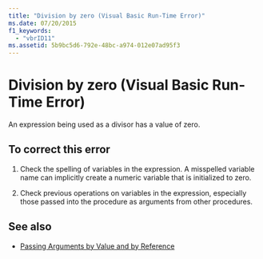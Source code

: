 ```yaml
---
title: "Division by zero (Visual Basic Run-Time Error)"
ms.date: 07/20/2015
f1_keywords: 
  - "vbrID11"
ms.assetid: 5b9bc5d6-792e-48bc-a974-012e07ad95f3
---
```

# Division by zero (Visual Basic Run-Time Error)
An expression being used as a divisor has a value of zero.  
  
## To correct this error  
  
1. Check the spelling of variables in the expression. A misspelled variable name can implicitly create a numeric variable that is initialized to zero.  
  
2. Check previous operations on variables in the expression, especially those passed into the procedure as arguments from other procedures.  
  
## See also

- [Passing Arguments by Value and by Reference](../programming-guide/language-features/procedures/passing-arguments-by-value-and-by-reference.md)
